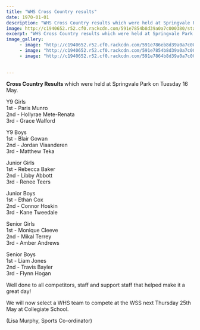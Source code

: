 ```yaml
---
title: "WHS Cross Country results"
date: 1970-01-01
description: "WHS Cross Country results which were held at Springvale Park on Tuesday 16 May..."
image: http://c1940652.r52.cf0.rackcdn.com/591e7854b8d39a0a7c000380/start-of-boys.jpg
excerpt: "WHS Cross Country results which were held at Springvale Park on Tuesday 16 May."
image_gallery:
     - image: "http://c1940652.r52.cf0.rackcdn.com/591e786eb8d39a0a7c000384/start-of-girls.jpg"
     - image: "http://c1940652.r52.cf0.rackcdn.com/591e7854b8d39a0a7c000380/start-of-boys.jpg"
     - image: "http://c1940652.r52.cf0.rackcdn.com/591e7864b8d39a0a7c000382/boys-from-behind.jpg"
    
    
---
```


<p><strong>Cross Country Results&nbsp;</strong>which were held at Springvale Park on Tuesday 16 May.</p>
<p>Y9 Girls&nbsp;<br />1st - Paris Munro<br />2nd - Hollyrae Mete-Renata<br />3rd - Grace Walford</p>
<div class="text_exposed_show">
<p>Y9 Boys&nbsp;<br />1st - Blair Gowan<br />2nd - Jordan Viaanderen<br />3rd - Matthew Teka</p>
<p>Junior Girls&nbsp;<br />1st - Rebecca Baker<br />2nd - Libby Abbott<br />3rd - Renee Teers</p>
<p>Junior Boys&nbsp;<br />1st - Ethan Cox<br />2nd - Connor Hoskin<br />3rd - Kane Tweedale</p>
<p>Senior Girls&nbsp;<br />1st - Monique Cleeve<br />2nd - Mikal Terrey<br />3rd - Amber Andrews</p>
<p>Senior Boys&nbsp;<br />1st - Liam Jones<br />2nd - Travis Bayler<br />3rd - Flynn Hogan</p>
<p>Well done to all competitors, staff and support staff that helped make it a great day!&nbsp;</p>
<p>We will now select a WHS team to compete at the WSS next Thursday 25th May at Collegiate School.</p>
<p>(Lisa Murphy, Sports Co-ordinator)</p>
</div>

